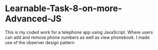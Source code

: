 # Learnable-Task-8-on-more-Advanced-JS
This is my coded work for a telephone app using JavaScript. Where users can add and remove phone numbers as well as view phonebook. I made use of the observer design pattern

